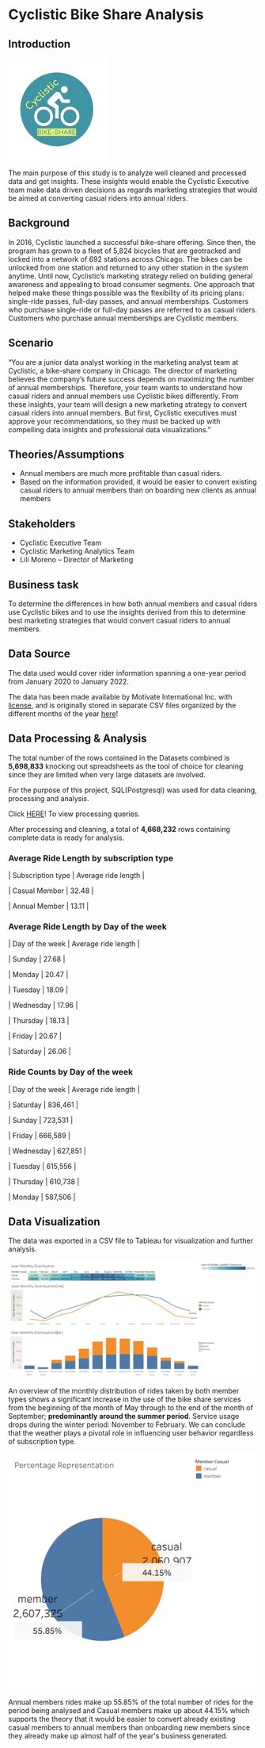 # Cyclistic Bike Share Analysis

## Introduction

![logo](data_viz/logo.jpeg)

The main purpose of this study is to analyze well cleaned and processed data and get insights. These insights would enable the Cyclistic Executive team make data 
driven decisions as regards marketing strategies that would be aimed at converting casual riders into annual riders.


## Background

In 2016, Cyclistic launched a successful bike-share offering. Since then, the program has grown to a fleet of 5,824 bicycles that are geotracked and locked into a 
network of 692 stations across Chicago. The bikes can be unlocked from one station and returned to any other station in the system anytime.
Until now, Cyclistic’s marketing strategy relied on building general awareness and appealing to broad consumer segments. One approach that helped make these things 
possible was the flexibility of its pricing plans: single-ride passes, full-day passes, and annual memberships. Customers who purchase single-ride or full-day 
passes are referred to as casual riders. Customers who purchase annual memberships are Cyclistic members.


## Scenario

“You are a junior data analyst working in the marketing analyst team at Cyclistic, a bike-share company in Chicago. The director of marketing believes the company’s 
future success depends on maximizing the number of annual memberships. Therefore, your team wants to understand how casual riders and annual members use Cyclistic 
bikes differently. From these insights, your team will design a new marketing strategy to convert casual riders into annual members. But first, Cyclistic executives 
must approve your recommendations, so they must be backed up with compelling data insights and professional data visualizations.”


## Theories/Assumptions

*	Annual members are much more profitable than casual riders.
*	Based on the information provided, it would be easier to convert existing casual riders to annual members than on boarding new clients as annual members


## Stakeholders

*	Cyclistic Executive Team
*	Cyclistic Marketing Analytics Team
*	Lili Moreno – Director of Marketing


## Business task

To determine the differences in how both annual members and casual riders use Cyclistic bikes and to use the insights derived from this to determine best 
marketing strategies that would convert casual riders to annual members.


## Data Source

The data used would cover rider information spanning a one-year period from January 2020 to January 2022.

The data has been made available by Motivate International Inc. with [license](https://ride.divvybikes.com/data-license-agreement), and is originally stored in 
separate CSV files organized by the different months of 
the year [here](https://divvy-tripdata.s3.amazonaws.com/index.html)!


## Data Processing & Analysis

The total number of the rows contained in the Datasets combined is **5,698,833** knocking out spreadsheets as the tool of choice for cleaning since they are 
limited when very large datasets are involved.

For the purpose of this project, SQL(Postgresql) was used for data cleaning, processing and analysis.

Click [HERE](cyclistic_data.sql)! To view processing queries.

After processing and cleaning, a total of **4,668,232** rows containing complete data is ready for analysis.


### Average Ride Length by subscription type


|  Subscription type   |   Average ride length  |

|  Casual Member       |   32.48                |

|  Annual Member       |   13.11                |



### Average Ride Length by Day of the week


|  Day of the week     |   Average ride length  |

|  Sunday              |   27.68                |

|  Monday              |   20.47                |

|  Tuesday             |   18.09                |

|  Wednesday           |   17.96                |

|  Thursday            |   18.13                |

|  Friday              |   20.67                |

|  Saturday            |   26.06                |



### Ride Counts by Day of the week


|  Day of the week     |   Average ride length  |

|  Saturday            |   836,461              |

|  Sunday              |   723,531              |

|  Friday              |   666,589              |

|  Wednesday           |   627,851              |

|  Tuesday             |   615,556              |

|  Thursday            |   610,738              |

|  Monday              |   587,506              |


## Data Visualization

The data was exported in a CSV file to Tableau for visualization and further analysis.


![Monthly Distribution](https://github.com/Judoze/CYCLISTIC-BIKE-SHARE-ANALYSIS/blob/main/data_viz/User%20Monthly%20distribution.png)

An overview of the monthly distribution of rides taken by both member types shows a significant increase in the use of the bike share services from the beginning 
of the month of May through to the end of the month of September; **predominantly around the summer period**. Service usage drops during the winter period: 
November to February. We can conclude that the weather plays a pivotal role in influencing user behavior regardless of subscription type.


![Percentage Representation](https://github.com/Judoze/CYCLISTIC-BIKE-SHARE-ANALYSIS/blob/main/data_viz/Percentage%20Rep.png)

Annual members rides make up 55.85% of the total number of rides for the period being analysed and Casual members make up about 44.15% which supports the theory that it would be easier to convert already existing casual members to annual members than onboarding new members since they already make up almost half of the year's business generated.
